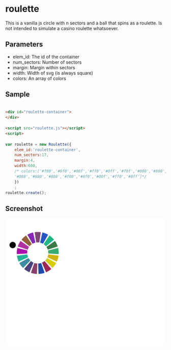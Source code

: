 # roulette

This is a vanilla js circle with n sectors and a ball that spins as a roulette.
Is not intended to simulate a casino roulette whatsoever.


## Parameters

- elem_id: The id of the container
- num_sectors: Number of sectors
- margin: Margin within sectors
- width: Width of svg (is always square)
- colors: An array of colors 
           

## Sample



```html

<div id="roulette-container">
</div>

<script src="roulette.js"></script>
<script>

var roulette = new Roulette({
    elem_id:'roulette-container',
    num_sectors:17,
    margin:4,
    width:600,
    /* colors:['#f00','#0f0','#00f','#ff0','#0ff','#f0f','#008','#800','#080',
    '#088','#880','#808','#f00','#0f0','#00f','#ff0','#0ff']*/
    })
    ;
roulette.create();

```

## Screenshot 

![Roulette](screenshots/roulette.png?raw=true "Roulette")

